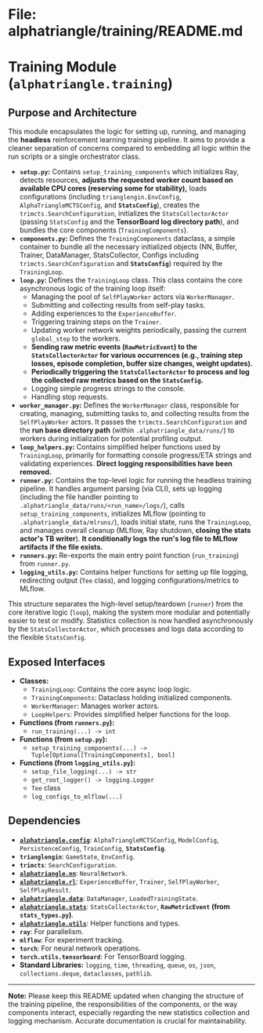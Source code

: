 # File: alphatriangle/training/README.md

# Training Module (`alphatriangle.training`)

## Purpose and Architecture

This module encapsulates the logic for setting up, running, and managing the **headless** reinforcement learning training pipeline. It aims to provide a cleaner separation of concerns compared to embedding all logic within the run scripts or a single orchestrator class.

-   **`setup.py`:** Contains `setup_training_components` which initializes Ray, detects resources, **adjusts the requested worker count based on available CPU cores (reserving some for stability),** loads configurations (including `trianglengin.EnvConfig`, `AlphaTriangleMCTSConfig`, and **`StatsConfig`**), creates the `trimcts.SearchConfiguration`, initializes the `StatsCollectorActor` (passing `StatsConfig` and the **TensorBoard log directory path**), and bundles the core components (`TrainingComponents`).
-   **`components.py`:** Defines the `TrainingComponents` dataclass, a simple container to bundle all the necessary initialized objects (NN, Buffer, Trainer, DataManager, StatsCollector, Configs including `trimcts.SearchConfiguration` and **`StatsConfig`**) required by the `TrainingLoop`.
-   **`loop.py`:** Defines the `TrainingLoop` class. This class contains the core asynchronous logic of the training loop itself:
    -   Managing the pool of `SelfPlayWorker` actors via `WorkerManager`.
    -   Submitting and collecting results from self-play tasks.
    -   Adding experiences to the `ExperienceBuffer`.
    -   Triggering training steps on the `Trainer`.
    -   Updating worker network weights periodically, passing the current `global_step` to the workers.
    -   **Sending raw metric events (`RawMetricEvent`) to the `StatsCollectorActor` for various occurrences (e.g., training step losses, episode completion, buffer size changes, weight updates).**
    -   **Periodically triggering the `StatsCollectorActor` to process and log the collected raw metrics based on the `StatsConfig`.**
    -   Logging simple progress strings to the console.
    -   Handling stop requests.
-   **`worker_manager.py`:** Defines the `WorkerManager` class, responsible for creating, managing, submitting tasks to, and collecting results from the `SelfPlayWorker` actors. It passes the `trimcts.SearchConfiguration` and the **run base directory path** (within `.alphatriangle_data/runs/`) to workers during initialization for potential profiling output.
-   **`loop_helpers.py`:** Contains simplified helper functions used by `TrainingLoop`, primarily for formatting console progress/ETA strings and validating experiences. **Direct logging responsibilities have been removed.**
-   **`runner.py`:** Contains the top-level logic for running the headless training pipeline. It handles argument parsing (via CLI), sets up logging (including the file handler pointing to `.alphatriangle_data/runs/<run_name>/logs/`), calls `setup_training_components`, initializes MLflow (pointing to `.alphatriangle_data/mlruns/`), loads initial state, runs the `TrainingLoop`, and manages overall cleanup (MLflow, Ray shutdown, **closing the stats actor's TB writer**). **It conditionally logs the run's log file to MLflow artifacts if the file exists.**
-   **`runners.py`:** Re-exports the main entry point function (`run_training`) from `runner.py`.
-   **`logging_utils.py`:** Contains helper functions for setting up file logging, redirecting output (`Tee` class), and logging configurations/metrics to MLflow.

This structure separates the high-level setup/teardown (`runner`) from the core iterative logic (`loop`), making the system more modular and potentially easier to test or modify. Statistics collection is now handled asynchronously by the `StatsCollectorActor`, which processes and logs data according to the flexible `StatsConfig`.

## Exposed Interfaces

-   **Classes:**
    -   `TrainingLoop`: Contains the core async loop logic.
    -   `TrainingComponents`: Dataclass holding initialized components.
    -   `WorkerManager`: Manages worker actors.
    -   `LoopHelpers`: Provides simplified helper functions for the loop.
-   **Functions (from `runners.py`):**
    -   `run_training(...) -> int`
-   **Functions (from `setup.py`):**
    -   `setup_training_components(...) -> Tuple[Optional[TrainingComponents], bool]`
-   **Functions (from `logging_utils.py`):**
    -   `setup_file_logging(...) -> str`
    -   `get_root_logger() -> logging.Logger`
    -   `Tee` class
    -   `log_configs_to_mlflow(...)`

## Dependencies

-   **[`alphatriangle.config`](../config/README.md)**: `AlphaTriangleMCTSConfig`, `ModelConfig`, `PersistenceConfig`, `TrainConfig`, **`StatsConfig`**.
-   **`trianglengin`**: `GameState`, `EnvConfig`.
-   **`trimcts`**: `SearchConfiguration`.
-   **[`alphatriangle.nn`](../nn/README.md)**: `NeuralNetwork`.
-   **[`alphatriangle.rl`](../rl/README.md)**: `ExperienceBuffer`, `Trainer`, `SelfPlayWorker`, `SelfPlayResult`.
-   **[`alphatriangle.data`](../data/README.md)**: `DataManager`, `LoadedTrainingState`.
-   **[`alphatriangle.stats`](../stats/README.md)**: `StatsCollectorActor`, **`RawMetricEvent` (from `stats_types.py`)**.
-   **[`alphatriangle.utils`](../utils/README.md)**: Helper functions and types.
-   **`ray`**: For parallelism.
-   **`mlflow`**: For experiment tracking.
-   **`torch`**: For neural network operations.
-   **`torch.utils.tensorboard`**: For TensorBoard logging.
-   **Standard Libraries:** `logging`, `time`, `threading`, `queue`, `os`, `json`, `collections.deque`, `dataclasses`, `pathlib`.

---

**Note:** Please keep this README updated when changing the structure of the training pipeline, the responsibilities of the components, or the way components interact, especially regarding the new statistics collection and logging mechanism. Accurate documentation is crucial for maintainability.